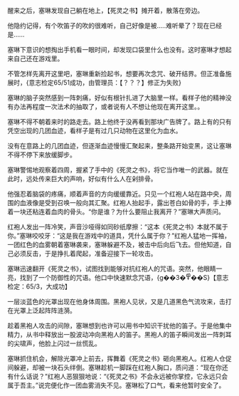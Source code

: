 醒来之后，塞琳发现自己躺在地上，【死灵之书】摊开着，散落在旁边。

他隐约记得，有个吹笛子的吹的很难听，自己好像是被.....难听晕了？现在已经是......

塞琳下意识的想掏出手机看一眼时间，却发现口袋里什么也没有。这时塞琳才想起来自己还在游戏里。

不管怎样先离开这里吧，塞琳重新捡起书，想要再次念咒、破开结界。但正准备施展时，{意志检定65/51成功，由管理员：【？？？】修正为失败}

塞琳的脑子突然感到一阵刺痛，好似有根针扎进了大脑里一样。看样子他的精神没有办法再程度一次法术的抽取了，或者说有人不想让他现在离开这里。。

塞琳不得不朝着来时的路走去。路上他终于没再看到那块广告牌了。路上有的只有凭空出现的几团血迹，看样子是有过几只动物在这里化为血水。

没有在意路上的几团血迹，但逐渐血迹慢慢汇聚起来，整条路开始变黑，这让塞琳不得不停下来放缓脚步。

塞琳警惕地观察着四周，握紧了手中的《死灵之书》，将它当作唯一的武器。就在此时，远处传来巨大的声响，好似有什么人在剁排骨。

他强忍着脑袋的疼痛，顺着声音的方向缓缓靠近。只见一个红袍人站在路中央，周围的血液像是受到召唤一般向其汇聚。红袍人抬起手，露出苍白如骨的手，手上捧着一块还粘连着血肉的骨头。“你是谁？为什么要阻止我离开？”塞琳大声质问。

红袍人发出一阵冷笑，声音沙哑得如同砂纸摩擦：“这本《死灵之书》本就不属于你。”塞琳咬咬牙：“这是我在游戏中的道具，凭什么属于你？”红袍人猛地一挥袖，一团红色的血雾朝着塞琳袭来，塞琳躲避不及，被击中后向后飞去。但他知道，自己必须反击，于是挣扎着爬起，准备迎接下一轮攻击。

塞琳迅速翻开《死灵之书》，试图找到能够对抗红袍人的咒语。突然，他眼睛一亮，找到了一个防御性的咒语。他口中快速默念咒语，{g��߾�3��S}【意志检定：65/3，大成功】

一层淡蓝色的光罩出现在他身体周围。黑袍人见状，又是几道黑色气流攻来，击打在光罩上泛起阵阵涟漪。

趁着黑袍人攻击的间隙，塞琳想到也许可以用书中知识干扰他的笛子。于是他集中精力，从书中释放出一股波动冲向黑袍人的笛子。黑袍人的笛子瞬间发出一阵刺耳的尖啸声，他脸上闪过一丝慌乱。

塞琳抓住机会，解除光罩冲上前去，挥舞着《死灵之书》砸向黑袍人。红袍人仓促间躲避，却被一块石头绊倒。塞琳趁机一脚踩在红袍人胸口，质问道：“现在你还有什么话说？”红袍人恶狠狠地说：“《死灵之书》不会永远被你掌控，它永远只会属于吾主。”说完便化作一团血雾消失不见。塞琳松了口气，看来他暂时安全了。
